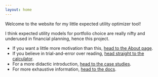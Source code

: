 ```yaml
---
layout: home
---
```


Welcome to the website for my little expected utility optimizer tool!

I think expected utility models for portfolio choice are really nifty 
and underused in financial planning, hence this project.

* If you want a little more motivation than this, [head to the About page](/about).
* If you believe in trial-and-error over reading, [head straight to the calculator](/calculator).
* For a more didactic introduction, [head to the case studies](/cases).
* For more exhaustive information, [head to the docs](/docs).
